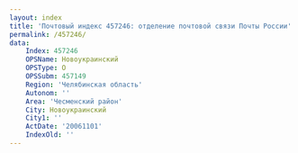 ```yaml
---
layout: index
title: 'Почтовый индекс 457246: отделение почтовой связи Почты России'
permalink: /457246/
data:
    Index: 457246
    OPSName: Новоукраинский
    OPSType: О
    OPSSubm: 457149
    Region: 'Челябинская область'
    Autonom: ''
    Area: 'Чесменский район'
    City: Новоукраинский
    City1: ''
    ActDate: '20061101'
    IndexOld: ''
---
```

